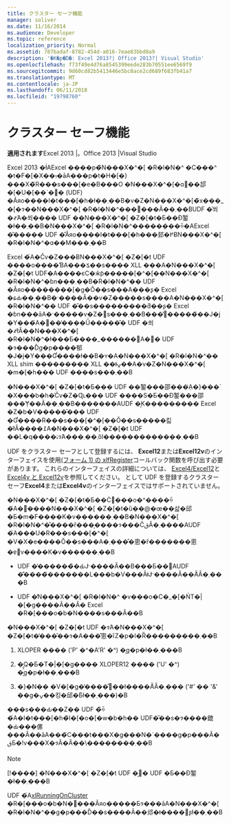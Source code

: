 ```yaml
---
title: クラスター セーフ機能
manager: soliver
ms.date: 11/16/2014
ms.audience: Developer
ms.topic: reference
localization_priority: Normal
ms.assetid: 787badaf-8782-454d-a016-7eae83bbd8a9
description: '�K�p�Ώ�: Excel 2013?| Office 2013?| Visual Studio'
ms.openlocfilehash: f73f49e4d76a8545399eede283b70551ee6569f9
ms.sourcegitcommit: 9d60cd82b5413446e5bc8ace2cd689f683fb41a7
ms.translationtype: MT
ms.contentlocale: ja-JP
ms.lasthandoff: 06/11/2018
ms.locfileid: "19798760"
---
```

# <a name="cluster-safe-functions"></a>クラスター セーフ機能

**適用されます**Excel 2013 |。Office 2013 |Visual Studio 
  
Excel 2013 �ł́AExcel ����p�̃N���X�^�[ �R�l�N�^ �C���^ �t�F�[�X���āA���p�t�H�[�}���X�̃R���s���[�e�B���O �N���X�^�[�ɑ΂��郆�[�U�[��`�֐� (UDF) �Ăяo����I�t���[�h�ł��܂��B�v�Z�N���X�^�[�̃x���_�[�ɂ��N���X�^�[ �R�l�N�^���񋟂���Ă��܂��BUDF �̍쐬�҂́A�쐬���� UDF ��N���X�^�[ �Z�[�t�Ƃ��Đ錾�ł��܂��B�N���X�^�[ �R�l�N�^�����݂���ꍇ�AExcel �͂����� UDF �̌Ăяo����I�t���[�h���邽�߂ɃN���X�^�[ �R�l�N�^�ɑ��M���܂��B
  
Excel �́A�Čv�Z���ɃN���X�^�[ �Z�[�t UDF ����o����ƁA���ݎ��s���� XLL ���A�N���X�^�[ �Z�[�t UDF�A����єC�ӂ̃p�����[�^�[��N���X�^�[ �R�l�N�^�ɓn���܂��B�R�l�N�^�� UDF �Ăяo��������[�g�Ŏ��s���A���ʂ� Excel �ɕԂ��܂��B�ˑ����Ȃ��v�Z�����s����A�N���X�^�[ �R�l�N�^�� UDF �̎��s���������ƌ��ʂ� Excel �ɓn���āA�ˑ�����v�Z�𑱍s���܂��B���̔񓯊�����̃��J�j�Y���́A�񓯊��̓����Ǘ�����̂� UDF �쐬�҂ł͂Ȃ��N���X�^�[ �R�l�N�^�ł���Ƃ����_������΁A�񓯊� UDF �ɂ���Ďg�p����郁�J�j�Y���Ɠ����ł��B�ʏ�A�N���X�^�[ �R�l�N�^�� XLL shim ��������� XLL ��ǂݍ��݁A�v�Z�N���X�^�[ �m�[�h��� UDF ����s���܂��B
  
�N���X�^�[ �Z�[�t�Ƃ��� UDF ��錾���邵���݂́A�}���` �X���b�h�̍Čv�Z�Ɋւ��� UDF ����S�Ƃ��Đ錾���邵���݂Ɏ��Ă��܂��B�������AUDF �͕K��������� Excel �Z�b�V�����̑��� UDF �Ɠ����R���s���[�^�[��Ŏ��s�����킯�ł͂Ȃ����߁A�N���X�^�[ �Z�[�t UDF ��L�q����ۂɂ́A���܂��܂ȍl�����������݂��܂��B
  
UDF をクラスター セーフとして登録するには、 **Excel12**または**Excel12v**のインターフェイスを使用[(フォーム 1) の xlfRegister](xlfregister-form-1.md)コールバック関数を呼び出す必要があります。 これらのインターフェイスの詳細については、 [Excel4/Excel12](excel4-excel12.md)と[Excel4v と Excel12v](excel4v-excel12v.md)を参照してください。 として UDF を登録するクラスター セーフ**Excel4**または**Excel4v**のインターフェイスではサポートされていません。 
  
�N���X�^�[ �Z�[�t�Ƃ��Ċ֐���o�^����ꍇ�́A�֐����N���X�^�[ �Z�[�t�ȕ��@�œ��삷�邱�Ƃ�m�F����K�v������܂��B�N���X�^�[ �R�l�N�^�̌����ȓ���͎����ɂ���ĈقȂ�܂����AUDF �́A���U�R���s���[�^�[ �V�X�e����Ŏ��s���A�܂����̂悤�ȓ�������悤�ɐ݌v����K�v������܂��B
  
- UDF �̓������̏�ԂɈˑ����Ȃ��B���Ƃ��΁AUDF �͊����̃�������L���b�V���ȂǂɈˑ����Ă��Ă͂Ȃ�܂���B
    
- UDF �̓N���X�^�[ �R�l�N�^ �v���o�C�_�[�ŃT�|�[�g����Ă��Ȃ� Excel �R�[���o�b�N����s���Ȃ��B
    
�N���X�^�[ �Z�[�t UDF �ɂ́A�N���X�^�[ �Z�[�t�̓���̑��ɂ�A���̂悤�ȋZ�p�I�Ȑ���������܂��B
  
1. XLOPER ���� ('P' �^�A'R' �^) �͎g�p�ł��܂���B
    
2. �͈͎Q�Ƃ�T�|�[�g���� XLOPER12 ���� ('U' �^) �͎g�p�ł��܂���B
    
3. �}�N�� �V�[�g�̓����̊֐��ł����Ă͂Ȃ�܂��� ('#' �� '&amp;' ��g�ݍ��킹�邱�Ƃ͂ł��܂���)�B
    
���s���Ԃ��Z�� UDF �̏ꍇ�́A�I�t���[�h�̃I�[�o�[�w�b�h�� UDF�̎��s�ɂ����鎞�Ԃ���傫���Ȃ��āA���̃C���t���X�g���N�`����g�p���Ă�قƂ�ǃv���X�ɂȂ�Ȃ��\��������܂��B
  
> [!NOTE]
> [!����] �N���X�^�[ �Z�[�t UDF �͔񓯊� UDF �Ƃ��Đ錾�ł��܂���B 
  
UDF �́A[xlRunningOnCluster](xlrunningoncluster.md) �R�[���o�b�N�֐���Ăяo�����Ƃɂ���āA�N���X�^�[ �R�l�N�^��g�p���Ď��s����Ă��邩�ǂ����𔻕ʂł��܂��B 
  

